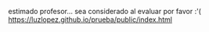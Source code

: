 estimado profesor... sea considerado al evaluar por favor :'(
https://luzlopez.github.io/prueba/public/index.html

